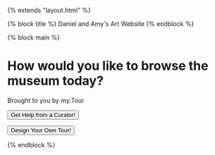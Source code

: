 {% extends "layout.html" %}

{% block title %} Daniel and Amy's Art Website {% endblock %}

{% block main %}

<body>
<h1>How would you like to browse the museum today?</h1>
<p>Brought to you by my.Tour</p>

<form action="/curateexplore" method="post">
<div>
<button type="submit" name="action" class="button" value="curate">Get Help from a Curator!</button>
</div>
</form>
<form action="/realcustom" method="post">
<div>
<button type="submit" name ="action" class="button" value="custom">Design Your Own Tour!</button>
<input name="customround" type="hidden" value="first">
</div>
</form>

</body>
{% endblock %}


